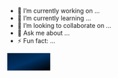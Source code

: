 


<!--
**harshitjiandani/harshitjiandani** is a ✨ _special_ ✨ repository because its `README.md` (this file) appears on your GitHub profile.

Here are some ideas to get you started:


-->


- 🔭 I’m currently working on ...
- 🌱 I’m currently learning ...
- 👯 I’m looking to collaborate on ...
- 💬 Ask me about ...
- ⚡ Fun fact: ...

<div style="width: 99px; height: 50px; overflow: hidden;">
  <img src="https://raw.githubusercontent.com/harshitjiandani/harshitjiandani/main/svgviewer-output.svg" style="width: 100%; height: 80%;>
</div>


  ![Snake animation](https://github.com/harshitjiandani/harshitjiandani/output/snake.svg)





###

<img src="https://raw.githubusercontent.com/harshitjiandani/harshitjiandani/output/snake.svg" alt="Snake animation" />

###

